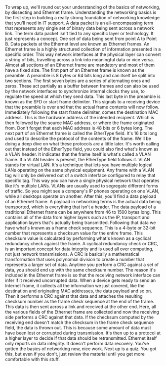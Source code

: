 To wrap up, we'll round out your
understanding of the basics of networking, by dissecting and Ethernet frame. Understanding the networking basics is
the first step in building a really strong foundation of networking knowledge
that you'll need in IT support. A data packet is an all-encompassing term that represents any single set of binary
data being sent across a network link. The term data packet isn't tied to
any specific layer or technology. It just represents a concept. One set of data being sent
from point A to Point B. Data packets at the Ethernet level
are known as Ethernet frames. An Ethernet frame is a highly
structured collection of information presented in a specific order. This way network interfaces at
the physical layer can convert a string of bits, travelling across a link into
meaningful data or vice versa. Almost all sections of an Ethernet
frame are mandatory and most of them have a fixed size. The first part of an Ethernet
frame is known as the preamble. A preamble is 8 bytes or 64 bits long and
can itself be split into two sections. The first seven bytes are a series
of alternating ones and zeros. These act partially as
a buffer between frames and can also be used by the network interfaces
to synchronize internal clocks they use, to regulate the speed at
which they send data. This last byte in the preamble is known
as the SFD or start frame delimiter. This signals to a receiving device
that the preamble is over and that the actual frame
contents will now follow. Immediately following
the start frame delimiter, comes the destination MAC address. This is the hardware address
of the intended recipient. Which is then followed by
the source MAC address, or where the frame originated from. Don't forget that each MAC address
is 48 bits or 6 bytes long. The next part of an Ethernet frame
is called the EtherType field. It's 16 bits long and used to describe
the protocol of the contents of the frame. We'll be doing a deep dive on what
these protocols are a little later. It's worth calling out that
instead of the EtherType field, you could also find what's
known as a VLAN header. It indicates that the frame itself
is what's called a VLAN frame. If a VLAN header is present,
the EtherType field follows it. VLAN stands for virtual LAN. It's a technique that lets you
have multiple logical LANs operating on the same physical equipment. Any frame with a VLAN tag
will only be delivered out of a switch interface configured
to relay that specific tag. This way you can have a single
physical network that operates like it's multiple LANs. VLANs are usually used to segregate
different forms of traffic. So you might see a company's IP
phones operating on one VLAN, while all desktops operate on another. After this, you'll find a data
payload of an Ethernet frame. A payload in networking terms is
the actual data being transported, which is everything that isn't a header. The data payload of
a traditional Ethernet frame can be anywhere from
46 to 1500 bytes long. This contains all of the data from higher
layers such as the IP, transport and application layers that's
actually being transmitted. Following that data we have what's
known as a frame check sequence. This is a 4-byte or 32-bit number
that represents a checksum value for the entire frame. This checksum value is
calculated by performing what's known as a cyclical
redundancy check against the frame. A cyclical redundancy check or
CRC, is an important concept for data integrity and is used all over
computing, not just network transmissions. A CRC is basically a mathematical
transformation that uses polynomial division to create a number that
represents a larger set of data. Anytime you perform a CRC
against a set of data, you should end up with
the same checksum number. The reason it's included
in the Ethernet frame is so that the receiving network interface can
infer if it received uncorrupted data. When a device gets ready
to send an Internet frame, it collects all the information we
just covered, like the destination and originating MAC addresses,
the data payload and so on. Then it performs a CRC against that data
and attaches the resulting checksum number as the frame check sequence
at the end of the frame. This data is then sent across a link and
received at the other end. Here, all the various fields of
the Ethernet frame are collected and now the receiving side performs
a CRC against that data. If the checksum computed by the receiving
end doesn't match the checksum in the frame check sequence field,
the data is thrown out. This is because some amount of
data must have been lost or corrupted during transmission. It's then up to a protocol at
a higher layer to decide if that data should be retransmitted. Ethernet itself only
reports on data integrity. It doesn't perform data recovery. You've gotten the basics of
networking now, nice work. Next up is a quiz. You got this, but even if you don't, just review the material until you
get more comfortable with this stuff.
